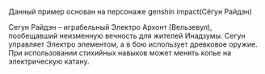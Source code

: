 Данный пример основан на персонаже genshin impact(Сёгун Райдэн)

Сегун Райдэн – играбельный Электро Архонт (Вельзевул), пообещавший неизменную вечность для жителей Инадзумы.
Сегун управляет Электро элементом, а в бою использует древковое оружие. При использовании стихийных навыков может менять копье на электрическую катану.



